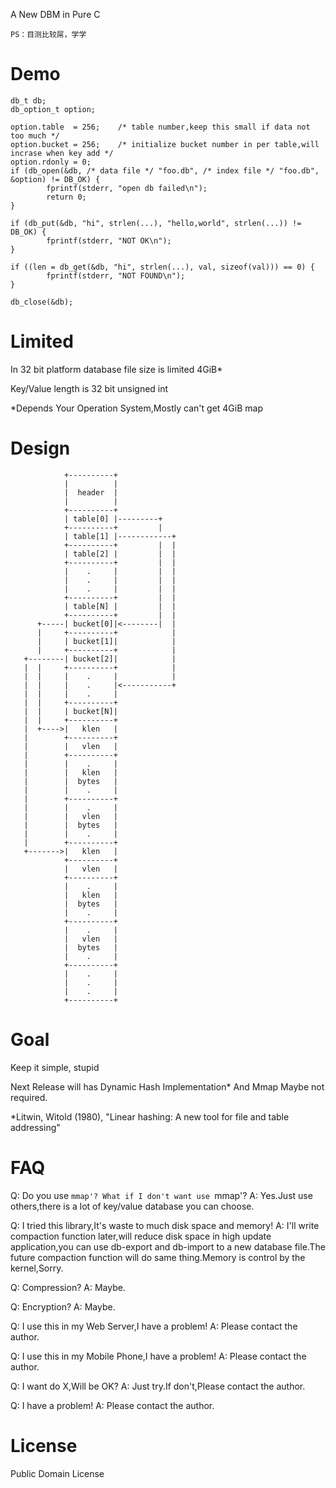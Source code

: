 A New DBM in Pure C

``PS：目测比较屌，学学``

Demo
=====
```
db_t db;
db_option_t option;

option.table  = 256;	/* table number,keep this small if data not too much */
option.bucket = 256;    /* initialize bucket number in per table,will incrase when key add */
option.rdonly = 0;
if (db_open(&db, /* data file */ "foo.db", /* index file */ "foo.db", &option) != DB_OK) {
        fprintf(stderr, "open db failed\n");
        return 0;
}

if (db_put(&db, "hi", strlen(...), "hello,world", strlen(...)) != DB_OK) {
        fprintf(stderr, "NOT OK\n");
}

if ((len = db_get(&db, "hi", strlen(...), val, sizeof(val))) == 0) {
        fprintf(stderr, "NOT FOUND\n");
}

db_close(&db);
```

Limited
========

In 32 bit platform database file size is limited 4GiB*

Key/Value length is 32 bit unsigned int

*Depends Your Operation System,Mostly can't get 4GiB map


Design
=======

                +----------+
                |          |
                |  header  |
                |          |
                +----------+
                | table[0] |---------+
                +----------+         |
                | table[1] |------------+
                +----------+         |  |
                | table[2] |         |  |
                +----------+         |  |
                |    .     |         |  |
                |    .     |         |  |
                |    .     |         |  |
                +----------+         |  |
                | table[N] |         |  |
                +----------+         |  |
          +-----| bucket[0]|<--------|  |
          |     +----------+            |
          |     | bucket[1]|            |
          |     +----------+            |
       +--------| bucket[2]|            |
       |  |     +----------+            |
       |  |     |    .     |            |
       |  |     |    .     |<-----------+
       |  |     |    .     |
       |  |     +----------+
       |  |     | bucket[N]|
       |  |     +----------+
       |  +---->|   klen   |
       |        +----------+
       |        |   vlen   |
       |        +----------+
       |        |    .     |
       |        |   klen   |
       |        |  bytes   |
       |        |    .     |
       |        +----------+
       |        |    .     |
       |        |   vlen   |
       |        |  bytes   |
       |        |    .     |
       |        +----------+
       +------->|   klen   |
                +----------+
                |   vlen   |
                +----------+
                |    .     |
                |   klen   |
                |  bytes   |
                |    .     |
                +----------+
                |    .     |
                |   vlen   |
                |  bytes   |
                |    .     |
                +----------+
                |    .     |
                |    .     |
                |    .     |
                +----------+


Goal
=====

Keep it simple, stupid

Next Release will has Dynamic Hash Implementation*
And Mmap Maybe not required.

*Litwin, Witold (1980), "Linear hashing: A new tool for file and table addressing"


FAQ
====

Q: Do you use `mmap'? What if I don't want use `mmap'?
A: Yes.Just use others,there is a lot of key/value database you can choose.

Q: I tried this library,It's waste to much disk space and memory!
A: I'll write compaction function later,will reduce disk space in high update application,you can use db-export and db-import to a new database file.The future compaction function will do same thing.Memory is control by the kernel,Sorry.

Q: Compression?
A: Maybe.

Q: Encryption?
A: Maybe.

Q: I use this in my Web Server,I have a problem!
A: Please contact the author.

Q: I use this in my Mobile Phone,I have a problem!
A: Please contact the author.

Q: I want do X,Will be OK?
A: Just try.If don't,Please contact the author.

Q: I have a problem!
A: Please contact the author.


License
========

Public Domain License
